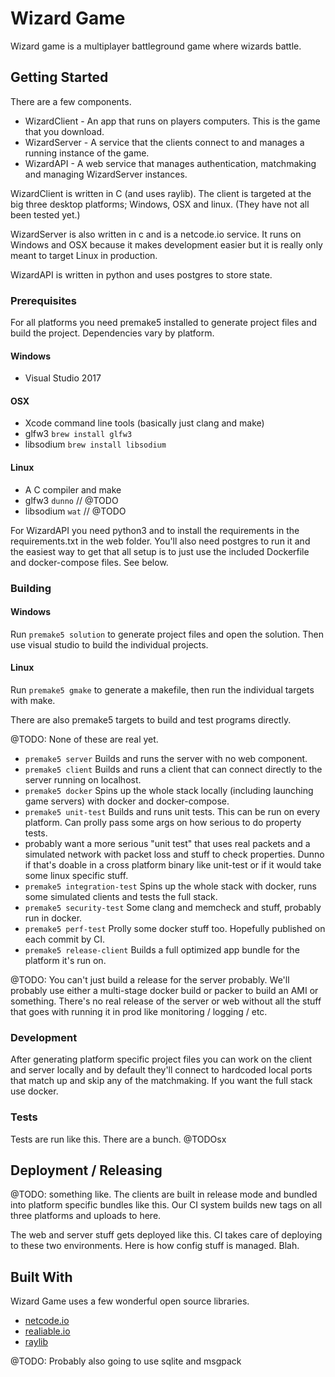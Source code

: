 # Wizard Game

Wizard game is a multiplayer battleground game where wizards battle.

## Getting Started

There are a few components.

* WizardClient - An app that runs on players computers. This is the game that you download.
* WizardServer - A service that the clients connect to and manages a running instance of the game.
* WizardAPI - A web service that manages authentication, matchmaking and managing WizardServer instances.

WizardClient is written in C (and uses raylib). The client is targeted at the big three desktop platforms; Windows, OSX and linux. (They have not all been tested yet.)

WizardServer is also written in c and is a netcode.io service. It runs on Windows and OSX because it makes development easier but it is really only meant to target Linux in production.

WizardAPI is written in python and uses postgres to store state.

### Prerequisites

For all platforms you need premake5 installed to generate project files and build the project. Dependencies vary by platform.

#### Windows
* Visual Studio 2017
#### OSX
* Xcode command line tools (basically just clang and make)
* glfw3 `brew install glfw3`
* libsodium `brew install libsodium`
#### Linux
* A C compiler and make
* glfw3 `dunno` // @TODO
* libsodium `wat` // @TODO

For WizardAPI you need python3 and to install the requirements in the requirements.txt in the web folder. You'll also need postgres to run it and the easiest way to get that all setup is to just use the included Dockerfile and docker-compose files. See below.

### Building

#### Windows

Run `premake5 solution` to generate project files and open the solution. Then use visual studio to build the individual projects.

#### Linux

Run `premake5 gmake` to generate a makefile, then run the individual targets with make.

There are also premake5 targets to build and test programs directly.

@TODO: None of these are real yet.
* `premake5 server` Builds and runs the server with no web component.
* `premake5 client` Builds and runs a client that can connect directly to the server running on localhost.
* `premake5 docker` Spins up the whole stack locally (including launching game servers) with docker and docker-compose.
* `premake5 unit-test` Builds and runs unit tests. This can be run on every platform. Can prolly pass some args on how serious to do property tests.
* probably want a more serious "unit test" that uses real packets and a simulated network with packet loss and stuff to check properties. Dunno if that's doable in a cross platform binary like unit-test or if it would take some linux specific stuff.
* `premake5 integration-test` Spins up the whole stack with docker, runs some simulated clients and tests the full stack.
* `premake5 security-test` Some clang and memcheck and stuff, probably run in docker.
* `premake5 perf-test` Prolly some docker stuff too. Hopefully published on each commit by CI.
* `premake5 release-client` Builds a full optimized app bundle for the platform it's run on.

@TODO: You can't just build a release for the server probably. We'll probably use either a multi-stage docker build or packer to build an AMI or something. There's no real release of the server or web without all the stuff that goes with running it in prod like monitoring / logging / etc.

### Development

After generating platform specific project files you can work on the client and server locally and by default they'll connect to hardcoded local ports that match up and skip any of the matchmaking. If you want the full stack use docker.

### Tests

Tests are run like this. There are a bunch. @TODOsx

## Deployment / Releasing

@TODO: something like.
The clients are built in release mode and bundled into platform specific bundles like this. Our CI system builds new tags on all three platforms and uploads to here.

The web and server stuff gets deployed like this. CI takes care of deploying to these two environments. Here is how config stuff is managed. Blah.

## Built With

Wizard Game uses a few wonderful open source libraries.

* [netcode.io](https://github.com/networkprotocol/netcode.io)
* [realiable.io](https://github.com/networkprotocol/reliable.io)
* [raylib](https://github.com/raysan5/raylib)

@TODO:
Probably also going to use sqlite and msgpack